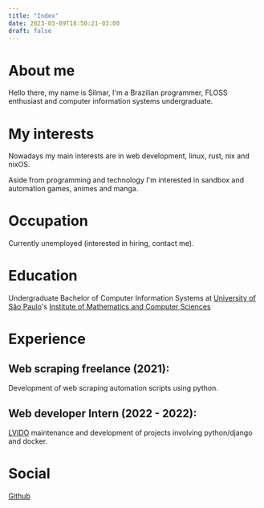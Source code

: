 ```yaml
---
title: "Index"
date: 2023-03-09T18:50:21-03:00
draft: false
---
```

# About me
Hello there, my name is Silmar, I'm a Brazilian programmer, FLOSS enthusiast and computer information systems undergraduate.

# My interests
Nowadays my main interests are in web development, linux, rust, nix and nixOS.

Aside from programming and technology I'm interested in sandbox and automation games, animes and manga.


# Occupation
Currently unemployed (interested in hiring, contact me).

# Education
Undergraduate Bachelor of Computer Information Systems at [University of São Paulo](https://www5.usp.br/)'s [Institute of Mathematics and Computer Sciences](https://www.icmc.usp.br/en/)

# Experience
## Web scraping freelance (2021):
Development of web scraping automation scripts using python.


## Web developer Intern (2022 - 2022):
[LVIDO](https://www.lvido.tech/) maintenance and development of projects involving python/django and docker.
# Social
[Github](https://github.com/silmarp) 
[]()
